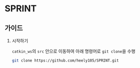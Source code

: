# SPRINT

## 가이드

1. 시작하기

    `catkin_ws`의 `src` 안으로 이동하여 아래 명령어로 `git clone`을 수행

    ```zsh
    git clone https://github.com/heely105/SPRINT.git
    ```
